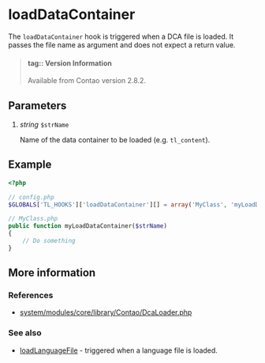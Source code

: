 # loadDataContainer

The `loadDataContainer` hook is triggered when a DCA file is loaded. It passes
the file name as argument and does not expect a return value.

> #### tag:: Version Information 
> Available from Contao version 2.8.2.


## Parameters

1. *string* `$strName`

    Name of the data container to be loaded (e.g. `tl_content`).


## Example

```php
<?php

// config.php
$GLOBALS['TL_HOOKS']['loadDataContainer'][] = array('MyClass', 'myLoadDataContainer');

// MyClass.php
public function myLoadDataContainer($strName)
{
    // Do something
}
```


## More information


### References

- [system/modules/core/library/Contao/DcaLoader.php](https://github.com/contao/core/blob/3.5.0/system/modules/core/library/Contao/DcaLoader.php#L92-L99)


### See also

- [loadLanguageFile](loadLanguageFile.md) - triggered when a language file is loaded.
